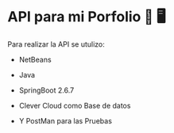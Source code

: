 # API para mi Porfolio  🔌 🖥


Para realizar la API se utulizo:

 - NetBeans

 - Java

 - SpringBoot 2.6.7

 - Clever Cloud como Base de datos
 
 - Y PostMan para las Pruebas
 
 
 

